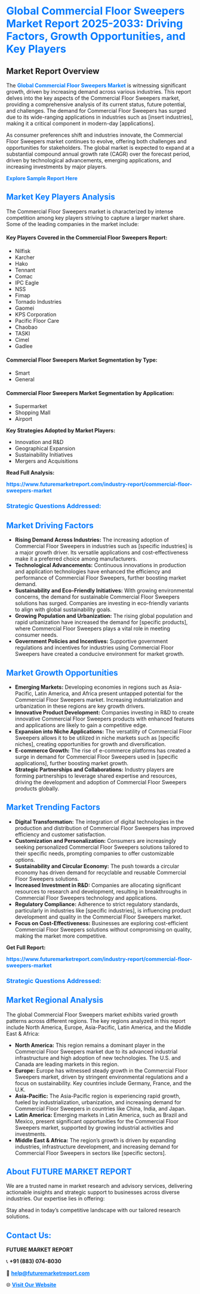 <h1 style="color: #007BFF;">Global Commercial Floor Sweepers Market Report 2025-2033: Driving Factors, Growth Opportunities, and Key Players</h1>

<section id="overview">
<h2>Market Report Overview</h2>
<p>The <a href="https://www.futuremarketreport.com/industry-report/commercial-floor-sweepers-market" style="color: #007BFF; text-decoration: none;"><strong>Global Commercial Floor Sweepers Market</strong></a> is witnessing significant growth, driven by increasing demand across various industries. This report delves into the key aspects of the Commercial Floor Sweepers market, providing a comprehensive analysis of its current status, future potential, and challenges. The demand for Commercial Floor Sweepers has surged due to its wide-ranging applications in industries such as [insert industries], making it a critical component in modern-day [applications].</p>
<p>As consumer preferences shift and industries innovate, the Commercial Floor Sweepers market continues to evolve, offering both challenges and opportunities for stakeholders. The global market is expected to expand at a substantial compound annual growth rate (CAGR) over the forecast period, driven by technological advancements, emerging applications, and increasing investments by major players.</p>
</section>

<section id="overview">
<p><a href="https://www.futuremarketreport.com/request-sample/reportId=62722" style="color: #007BFF; text-decoration: none;"><strong>Explore Sample Report Here</strong></a></p>
</section>

<section id="key-players">
<h2 style="color: #007BFF;">Market Key Players Analysis</h2>
<p>The Commercial Floor Sweepers market is characterized by intense competition among key players striving to capture a larger market share. Some of the leading companies in the market include:</p>
<h4>Key Players Covered in the Commercial Floor Sweepers Report:</h4>
<ul><li>Nilfisk</li><li>Karcher</li><li>Hako</li><li>Tennant</li><li>Comac</li><li>IPC Eagle</li><li>NSS</li><li>Fimap</li><li>Tornado Industries</li><li>Gaomei</li><li>KPS Corporation</li><li>Pacific Floor Care</li><li>Chaobao</li><li>TASKI</li><li>Cimel</li><li>Gadlee</li></ul>
<h4>Commercial Floor Sweepers Market Segmentation by Type:</h4>
<ul><li>Smart</li><li>General</li></ul>

<h4>Commercial Floor Sweepers Market Segmentation by Application:</h4>
<ul><li>Supermarket</li><li>Shopping Mall</li><li>Airport</li></ul>
<p><strong>Key Strategies Adopted by Market Players:</strong></p>
<ul>
<li>Innovation and R&D</li>
<li>Geographical Expansion</li>
<li>Sustainability Initiatives</li>
<li>Mergers and Acquisitions</li>
</ul>
</section>

<section>
<p><strong>Read Full Analysis: </strong></p><a href="https://www.futuremarketreport.com/industry-report/commercial-floor-sweepers-market" style="color: #007BFF; text-decoration: none;"><strong>https://www.futuremarketreport.com/industry-report/commercial-floor-sweepers-market</strong></a>
<h3 style="color: #007BFF;">Strategic Questions Addressed:</h3>
</section>

<section id="driving-factors">
<h2 style="color: #007BFF;">Market Driving Factors</h2>
<ul>
<li><strong>Rising Demand Across Industries:</strong> The increasing adoption of Commercial Floor Sweepers in industries such as [specific industries] is a major growth driver. Its versatile applications and cost-effectiveness make it a preferred choice among manufacturers.</li>
<li><strong>Technological Advancements:</strong> Continuous innovations in production and application technologies have enhanced the efficiency and performance of Commercial Floor Sweepers, further boosting market demand.</li>
<li><strong>Sustainability and Eco-Friendly Initiatives:</strong> With growing environmental concerns, the demand for sustainable Commercial Floor Sweepers solutions has surged. Companies are investing in eco-friendly variants to align with global sustainability goals.</li>
<li><strong>Growing Population and Urbanization:</strong> The rising global population and rapid urbanization have increased the demand for [specific products], where Commercial Floor Sweepers plays a vital role in meeting consumer needs.</li>
<li><strong>Government Policies and Incentives:</strong> Supportive government regulations and incentives for industries using Commercial Floor Sweepers have created a conducive environment for market growth.</li>
</ul>
</section>

<section id="growth-opportunities">
<h2 style="color: #007BFF;">Market Growth Opportunities</h2>
<ul>
<li><strong>Emerging Markets:</strong> Developing economies in regions such as Asia-Pacific, Latin America, and Africa present untapped potential for the Commercial Floor Sweepers market. Increasing industrialization and urbanization in these regions are key growth drivers.</li>
<li><strong>Innovative Product Development:</strong> Companies investing in R&D to create innovative Commercial Floor Sweepers products with enhanced features and applications are likely to gain a competitive edge.</li>
<li><strong>Expansion into Niche Applications:</strong> The versatility of Commercial Floor Sweepers allows it to be utilized in niche markets such as [specific niches], creating opportunities for growth and diversification.</li>
<li><strong>E-commerce Growth:</strong> The rise of e-commerce platforms has created a surge in demand for Commercial Floor Sweepers used in [specific applications], further boosting market growth.</li>
<li><strong>Strategic Partnerships and Collaborations:</strong> Industry players are forming partnerships to leverage shared expertise and resources, driving the development and adoption of Commercial Floor Sweepers products globally.</li>
</ul>
</section>

<section id="trending-factors">
<h2 style="color: #007BFF;">Market Trending Factors</h2>
<ul>
<li><strong>Digital Transformation:</strong> The integration of digital technologies in the production and distribution of Commercial Floor Sweepers has improved efficiency and customer satisfaction.</li>
<li><strong>Customization and Personalization:</strong> Consumers are increasingly seeking personalized Commercial Floor Sweepers solutions tailored to their specific needs, prompting companies to offer customizable options.</li>
<li><strong>Sustainability and Circular Economy:</strong> The push towards a circular economy has driven demand for recyclable and reusable Commercial Floor Sweepers solutions.</li>
<li><strong>Increased Investment in R&D:</strong> Companies are allocating significant resources to research and development, resulting in breakthroughs in Commercial Floor Sweepers technology and applications.</li>
<li><strong>Regulatory Compliance:</strong> Adherence to strict regulatory standards, particularly in industries like [specific industries], is influencing product development and quality in the Commercial Floor Sweepers market.</li>
<li><strong>Focus on Cost-Effectiveness:</strong> Businesses are exploring cost-efficient Commercial Floor Sweepers solutions without compromising on quality, making the market more competitive.</li>
</ul>
</section>

<section>
<p><strong>Get Full Report: </strong></p><a href="https://www.futuremarketreport.com/industry-report/commercial-floor-sweepers-market" style="color: #007BFF; text-decoration: none;"><strong>https://www.futuremarketreport.com/industry-report/commercial-floor-sweepers-market</strong></a>
<h3 style="color: #007BFF;">Strategic Questions Addressed:</h3>
</section>


<section id="regional-analysis">
<h2 style="color: #007BFF;">Market Regional Analysis</h2>
<p>The global Commercial Floor Sweepers market exhibits varied growth patterns across different regions. The key regions analyzed in this report include North America, Europe, Asia-Pacific, Latin America, and the Middle East & Africa:</p>
<ul>
<li><strong>North America:</strong> This region remains a dominant player in the Commercial Floor Sweepers market due to its advanced industrial infrastructure and high adoption of new technologies. The U.S. and Canada are leading markets in this region.</li>
<li><strong>Europe:</strong> Europe has witnessed steady growth in the Commercial Floor Sweepers market, driven by stringent environmental regulations and a focus on sustainability. Key countries include Germany, France, and the U.K.</li>
<li><strong>Asia-Pacific:</strong> The Asia-Pacific region is experiencing rapid growth, fueled by industrialization, urbanization, and increasing demand for Commercial Floor Sweepers in countries like China, India, and Japan.</li>
<li><strong>Latin America:</strong> Emerging markets in Latin America, such as Brazil and Mexico, present significant opportunities for the Commercial Floor Sweepers market, supported by growing industrial activities and investments.</li>
<li><strong>Middle East & Africa:</strong> The region’s growth is driven by expanding industries, infrastructure development, and increasing demand for Commercial Floor Sweepers in sectors like [specific sectors].</li>
</ul>
</section>

<footer>
<h2 style="color: #007BFF;">About FUTURE MARKET REPORT</h2>
<p>We are a trusted name in market research and advisory services, delivering actionable insights and strategic support to businesses across diverse industries. Our expertise lies in offering:</p>

<p>Stay ahead in today’s competitive landscape with our tailored research solutions.</p>

<h2 style="color: #007BFF;">Contact Us:</h2>
<p><strong>FUTURE MARKET REPORT</strong></p>
<p>📞 <strong>+91 (883) 074-8030</strong></p>
<p>📧 <strong><a href="mailto:help@futuremarketreport.com" style="color: #007BFF;">help@futuremarketreport.com</a></strong></p>
<p>🌐 <strong><a href="https://www.futuremarketreport.com/" style="color: #007BFF;">Visit Our Website</a></strong></p>
</footer>